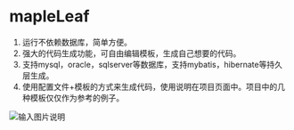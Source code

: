 # mapleLeaf
1. 运行不依赖数据库，简单方便。
2. 强大的代码生成功能，可自由编辑模板，生成自己想要的代码。
3. 支持mysql，oracle，sqlserver等数据库，支持mybatis，hibernate等持久层生成。
4. 使用配置文件+模板的方式来生成代码，使用说明在项目页面中。项目中的几种模板仅仅作为参考的例子。

![输入图片说明](https://oscimg.oschina.net/oscnet/a38e9948364d54b7d23710c708ae8a7d05f.jpg "在这里输入图片标题")

